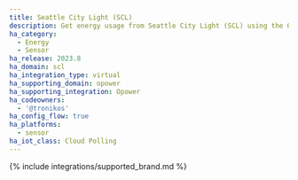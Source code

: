 ```yaml
---
title: Seattle City Light (SCL)
description: Get energy usage from Seattle City Light (SCL) using the Opower integration
ha_category:
  - Energy
  - Sensor
ha_release: 2023.8
ha_domain: scl
ha_integration_type: virtual
ha_supporting_domain: opower
ha_supporting_integration: Opower
ha_codeowners:
  - '@tronikos'
ha_config_flow: true
ha_platforms:
  - sensor
ha_iot_class: Cloud Polling
---
```


{% include integrations/supported_brand.md %}
